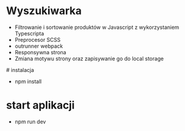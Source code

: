 # Wyszukiwarka
<ul>
<li>Filtrowanie i sortowanie produktów w Javascript z wykorzystaniem Typescripta</li>
<li>Preprocesor SCSS</li>
<li>outrunner webpack</li>
<li>Responsywna strona</li>
<li>Zmiana motywu strony oraz zapisywanie go do local storage</li>
</ul>
# instalacja

<ul>
  <li>npm install</li>
</ul>

# start aplikacji</br>
<ul>
  <li>npm run dev</li>
</ul>
